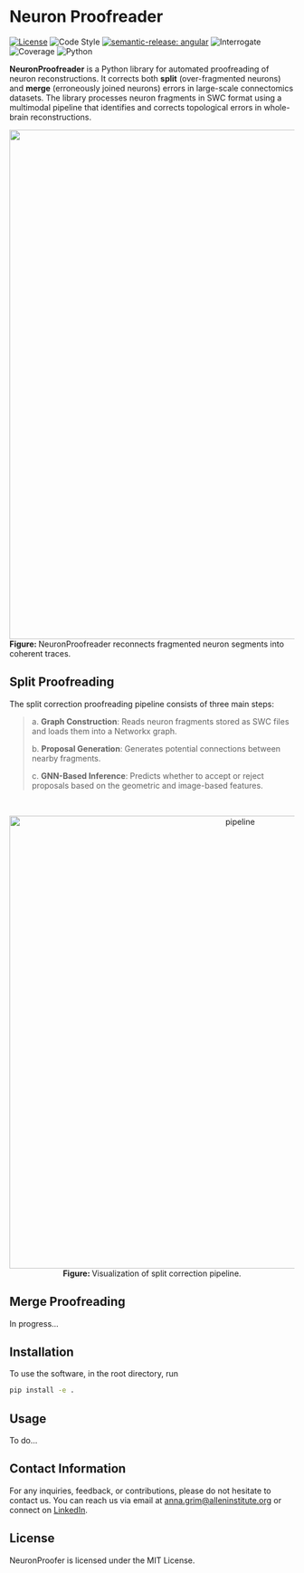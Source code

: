 # Neuron Proofreader

[![License](https://img.shields.io/badge/license-MIT-brightgreen)](LICENSE)
![Code Style](https://img.shields.io/badge/code%20style-black-black)
[![semantic-release: angular](https://img.shields.io/badge/semantic--release-angular-e10079?logo=semantic-release)](https://github.com/semantic-release/semantic-release)
![Interrogate](https://img.shields.io/badge/interrogate-37.5%25-red)
![Coverage](https://img.shields.io/badge/coverage-100%25-brightgreen?logo=codecov)
![Python](https://img.shields.io/badge/python->=3.7-blue?logo=python)


<b> NeuronProofreader</b> is a Python library for automated proofreading of neuron reconstructions. It corrects both <b>split</b>  (over-fragmented neurons) and <b>merge</b>  (erroneously joined neurons) errors in large-scale connectomics datasets. The library processes neuron fragments in SWC format using a multimodal pipeline that identifies and corrects topological errors in whole-brain reconstructions.

<p>
  <img src="imgs/result.png" width="900" alt="">
  <br>
   <b> Figure: </b>NeuronProofreader reconnects fragmented neuron segments into coherent traces.
</p>

## Split Proofreading

The split correction proofreading pipeline consists of three main steps:

<blockquote>
  <p>a. <strong>Graph Construction</strong>: Reads neuron fragments stored as SWC files and loads them into a Networkx graph.</p>
  <p>b. <strong>Proposal Generation</strong>: Generates potential connections between nearby fragments.</p>
  <p>c. <strong>GNN-Based Inference</strong>: Predicts whether to accept or reject proposals based on the geometric and image-based features.</p>
</blockquote>
<br>

<p align="center">
  <img src="imgs/pipeline.png" width="800" alt="pipeline">
    <br>
  <b> Figure: </b>Visualization of split correction pipeline.
</p>


## Merge Proofreading

In progress...

## Installation
To use the software, in the root directory, run
```bash
pip install -e .
```

## Usage

To do...

## Contact Information
For any inquiries, feedback, or contributions, please do not hesitate to contact us. You can reach us via email at anna.grim@alleninstitute.org or connect on [LinkedIn](https://www.linkedin.com/in/anna-m-grim/).

## License
NeuronProofer is licensed under the MIT License.
